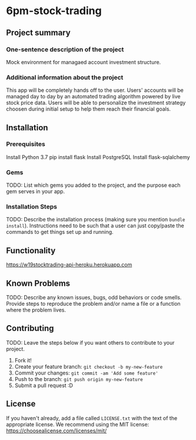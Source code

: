 # 6pm-stock-trading

## Project summary

### One-sentence description of the project

Mock environment for managaed account investment structure.

### Additional information about the project

This app will be completely hands off to the user. Users' accounts will be managed day to day by an automated trading algorithm powered by live stock price data. Users will be able to personalize the investment strategy choosen during initial setup to help them reach their financial goals. 


## Installation

### Prerequisites

Install Python 3.7
pip install flask
Install PostgreSQL
Install flask-sqlalchemy

### Gems

TODO: List which gems you added to the project, and the purpose each gem serves in your app.

### Installation Steps

TODO: Describe the installation process (making sure you mention `bundle install`).
Instructions need to be such that a user can just copy/paste the commands to get things set up and running. 


## Functionality

https://w19stocktrading-api-heroku.herokuapp.com 


## Known Problems

TODO: Describe any known issues, bugs, odd behaviors or code smells. 
Provide steps to reproduce the problem and/or name a file or a function where the problem lives.


## Contributing

TODO: Leave the steps below if you want others to contribute to your project.

1. Fork it!
2. Create your feature branch: `git checkout -b my-new-feature`
3. Commit your changes: `git commit -am 'Add some feature'`
4. Push to the branch: `git push origin my-new-feature`
5. Submit a pull request :D

## License

If you haven't already, add a file called `LICENSE.txt` with the text of the appropriate license.
We recommend using the MIT license: <https://choosealicense.com/licenses/mit/>
